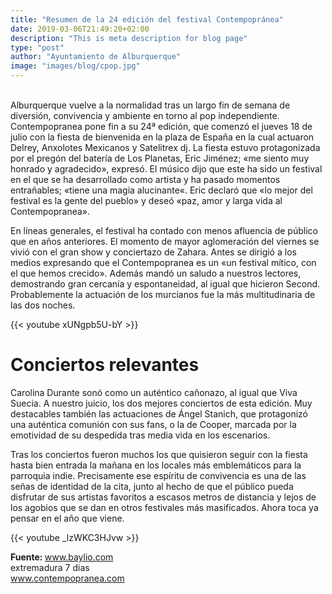 ```yaml
---
title: "Resumen de la 24 edición del festival Contempopránea"
date: 2019-03-06T21:49:20+02:00
description: "This is meta description for blog page"
type: "post"
author: "Ayuntamiento de Alburquerque"
image: "images/blog/cpop.jpg"
---
```


<br>
Alburquerque vuelve a la normalidad tras un largo fin de semana de diversión, convivencia y ambiente en torno al pop 
independiente. Contempopranea pone fin a su 24ª edición, que comenzó el jueves 18 de julio con la fiesta de bienvenida en la plaza de España en la cual actuaron Delrey, Anxolotes Mexicanos y Satelitrex dj. La fiesta estuvo protagonizada por el pregón del batería de Los Planetas, Eric Jiménez; «me siento muy honrado y agradecido», expresó. El músico dijo que este ha sido un festival en el que se ha desarrollado como artista y ha pasado momentos entrañables; «tiene una magia alucinante«. Eric declaró que «lo mejor del festival es la gente del pueblo» y deseó «paz, amor y larga vida al Contempopranea».

En líneas generales, el festival ha contado con menos afluencia de público que en años anteriores. El momento de mayor aglomeración del viernes se vivió con el gran show y conciertazo de Zahara. Antes se dirigió a los medios expresando que el Contempopranea es un «un festival mítico, con el que hemos crecido». Además mandó un saludo a nuestros lectores, demostrando gran cercanía y espontaneidad, al igual que hicieron Second. Probablemente la actuación de los murcianos fue la más multitudinaria de las dos noches.

<!-- enlace para video -->
{{< youtube xUNgpb5U-bY >}}

# Conciertos relevantes

Carolina Durante sonó como un auténtico cañonazo, al igual que Viva Suecia. A nuestro juicio, los dos mejores conciertos de esta edición. Muy destacables también las actuaciones de Ángel Stanich, que protagonizó una auténtica comunión con sus fans, o la de Cooper, marcada por la emotividad de su despedida tras media vida en los escenarios.

Tras los conciertos fueron muchos los que quisieron seguir con la fiesta
hasta bien entrada la mañana en los locales más emblemáticos para la parroquia indie. Precisamente ese espíritu de convivencia es una de las señas de identidad de la cita, junto al hecho de que el público pueda disfrutar de sus artistas favoritos a escasos metros de distancia y lejos de los agobios que se dan en otros festivales más masificados. Ahora toca ya pensar en el año que viene.

{{< youtube _lzWKC3HJvw >}}

<b>Fuente: </b> www.baylio.com <br> extremadura 7 dias <br>  www.contempopranea.com
<br>